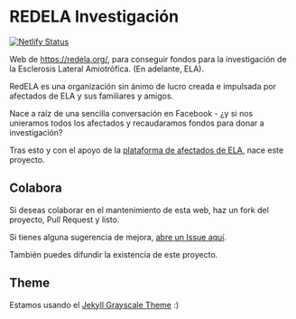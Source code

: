 REDELA Investigación
====================


[![Netlify Status](https://api.netlify.com/api/v1/badges/66352863-65f9-4649-9258-088b6ac67127/deploy-status)](https://app.netlify.com/sites/redela-investigacion/deploys)


Web de https://redela.org/, para conseguir fondos para la investigación de la Esclerosis Lateral Amiotrófica. (En adelante, ELA).

RedELA es una organización sin ánimo de lucro creada e impulsada por afectados de ELA y sus familiares y amigos.  

Nace a raíz de una sencilla conversación en Facebook - ¿y si nos unieramos todos los afectados y recaudaramos fondos para donar a investigación?

Tras esto y con el apoyo de la [plataforma de afectados de ELA](http://plataformaafectadoela.org/), nace este proyecto.

## Colabora

Si deseas colaborar en el mantenimiento de esta web, haz un fork del proyecto, Pull Request y listo.

Si tienes alguna sugerencia de mejora, [abre un Issue aquí](https://github.com/redela-investigacion/redela-investigacion-site/issues).

También puedes difundir la existencia de este proyecto.

## Theme 

Estamos usando el [Jekyll Grayscale Theme](https://github.com/redela-investigacion/grayscale-theme) :)
